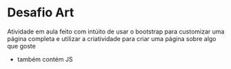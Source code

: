 # Desafio Art
Atividade em aula feito com intúito de usar o bootstrap para customizar uma página completa e utilizar a criatividade para criar uma página sobre algo que goste

- também contém JS
